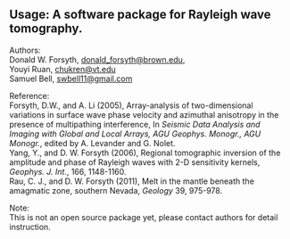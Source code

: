 Usage: A software package for Rayleigh wave tomography.
-------------------------------------------------------
Authors:  
    Donald W. Forsyth,  donald_forsyth@brown.edu,   
    Youyi Ruan,  chukren@vt.edu  
    Samuel Bell, swbell11@gmail.com  

Reference:  
    Forsyth, D.W., and A. Li (2005), Array-analysis of two-dimensional variations in surface wave phase velocity and azimuthal anisotropy in the presence of multipathing interference, In *Seismic Data Analysis and Imaging with Global and Local Arrays, AGU Geophys. Monogr., AGU Monogr.*, edited by A. Levander and G. Nolet.  
    Yang, Y., and D. W. Forsyth (2006), Regional tomographic inversion of the amplitude and phase of Rayleigh waves with 2-D sensitivity kernels, *Geophys. J. Int.*, 166, 1148-1160.  
    Rau, C. J., and D. W. Forsyth (2011), Melt in the mantle beneath the amagmatic zone, southern Nevada, *Geology* 39, 975-978.  

Note:  
This is not an open source package yet, please contact authors for detail instruction.  
